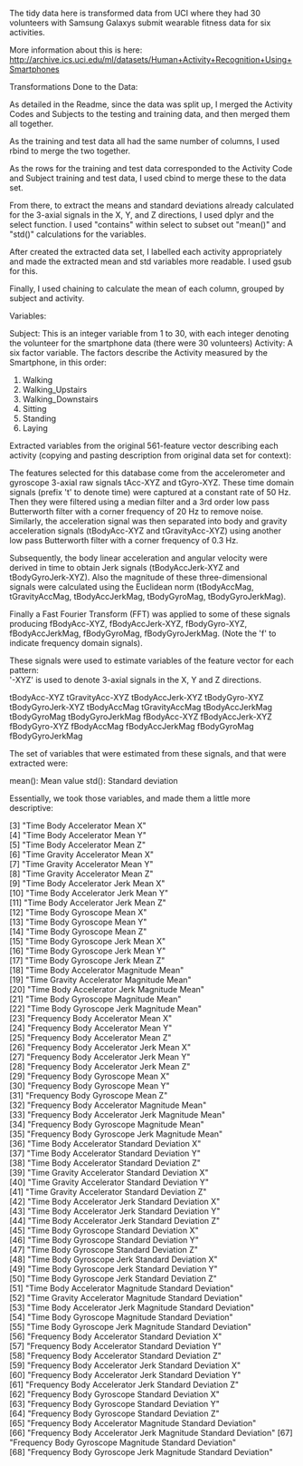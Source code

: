 The tidy data here is transformed data from UCI where they had 30 volunteers with Samsung Galaxys submit wearable fitness data for six activities.

More information about this is here: http://archive.ics.uci.edu/ml/datasets/Human+Activity+Recognition+Using+Smartphones

Transformations Done to the Data:

As detailed in the Readme, since the data was split up, I merged the Activity Codes and Subjects to the testing and training data, and then merged them all together.

As the training and test data all had the same number of columns, I used rbind to merge the two together.

As the rows for the training and test data corresponded to the Activity Code and Subject training and test data, I used cbind to merge these to the data set.

From there, to extract the means and standard deviations already calculated for the 3-axial signals in the X, Y, and Z directions,
I used dplyr and the select function. I used "contains" within select to subset out "mean()" and "std()" calculations for the variables.

After created the extracted data set, I labelled each activity appropriately and made the extracted mean and std variables more readable. I used gsub for this.

Finally, I used chaining to calculate the mean of each column, grouped by subject and activity.

Variables:

Subject: This is an integer variable from 1 to 30, with each integer denoting the volunteer for the smartphone data (there were 30 volunteers)
Activity: A six factor variable. The factors describe the Activity measured by the Smartphone, in this order:
  1) Walking
  2) Walking_Upstairs
  3) Walking_Downstairs
  4) Sitting
  5) Standing
  6) Laying
  
Extracted variables from the original 561-feature vector describing each activity (copying and pasting description from original data set for context):

The features selected for this database come from the accelerometer and gyroscope 3-axial raw signals tAcc-XYZ and tGyro-XYZ. These time domain signals (prefix 't' to denote time) were captured at a constant rate of 50 Hz. Then they were filtered using a median filter and a 3rd order low pass Butterworth filter with a corner frequency of 20 Hz to remove noise. Similarly, the acceleration signal was then separated into body and gravity acceleration signals (tBodyAcc-XYZ and tGravityAcc-XYZ) using another low pass Butterworth filter with a corner frequency of 0.3 Hz. 

Subsequently, the body linear acceleration and angular velocity were derived in time to obtain Jerk signals (tBodyAccJerk-XYZ and tBodyGyroJerk-XYZ). Also the magnitude of these three-dimensional signals were calculated using the Euclidean norm (tBodyAccMag, tGravityAccMag, tBodyAccJerkMag, tBodyGyroMag, tBodyGyroJerkMag). 

Finally a Fast Fourier Transform (FFT) was applied to some of these signals producing fBodyAcc-XYZ, fBodyAccJerk-XYZ, fBodyGyro-XYZ, fBodyAccJerkMag, fBodyGyroMag, fBodyGyroJerkMag. (Note the 'f' to indicate frequency domain signals). 

These signals were used to estimate variables of the feature vector for each pattern:  
'-XYZ' is used to denote 3-axial signals in the X, Y and Z directions.

tBodyAcc-XYZ
tGravityAcc-XYZ
tBodyAccJerk-XYZ
tBodyGyro-XYZ
tBodyGyroJerk-XYZ
tBodyAccMag
tGravityAccMag
tBodyAccJerkMag
tBodyGyroMag
tBodyGyroJerkMag
fBodyAcc-XYZ
fBodyAccJerk-XYZ
fBodyGyro-XYZ
fBodyAccMag
fBodyAccJerkMag
fBodyGyroMag
fBodyGyroJerkMag

The set of variables that were estimated from these signals, and that were extracted were:

mean(): Mean value
std(): Standard deviation

Essentially, we took those variables, and made them a little more descriptive:

 [3] "Time Body Accelerator Mean X"                                
 [4] "Time Body Accelerator Mean Y"                                
 [5] "Time Body Accelerator Mean Z"                                
 [6] "Time Gravity Accelerator Mean X"                             
 [7] "Time Gravity Accelerator Mean Y"                             
 [8] "Time Gravity Accelerator Mean Z"                             
 [9] "Time Body Accelerator Jerk Mean X"                           
[10] "Time Body Accelerator Jerk Mean Y"                           
[11] "Time Body Accelerator Jerk Mean Z"                           
[12] "Time Body Gyroscope Mean X"                                  
[13] "Time Body Gyroscope Mean Y"                                  
[14] "Time Body Gyroscope Mean Z"                                  
[15] "Time Body Gyroscope Jerk Mean X"                             
[16] "Time Body Gyroscope Jerk Mean Y"                             
[17] "Time Body Gyroscope Jerk Mean Z"                             
[18] "Time Body Accelerator Magnitude Mean"                        
[19] "Time Gravity Accelerator Magnitude Mean"                     
[20] "Time Body Accelerator Jerk Magnitude Mean"                   
[21] "Time Body Gyroscope Magnitude Mean"                          
[22] "Time Body Gyroscope Jerk Magnitude Mean"                     
[23] "Frequency Body Accelerator Mean X"                           
[24] "Frequency Body Accelerator Mean Y"                           
[25] "Frequency Body Accelerator Mean Z"                           
[26] "Frequency Body Accelerator Jerk Mean X"                      
[27] "Frequency Body Accelerator Jerk Mean Y"                      
[28] "Frequency Body Accelerator Jerk Mean Z"                      
[29] "Frequency Body Gyroscope Mean X"                             
[30] "Frequency Body Gyroscope Mean Y"                             
[31] "Frequency Body Gyroscope Mean Z"                             
[32] "Frequency Body Accelerator Magnitude Mean"                   
[33] "Frequency Body Accelerator Jerk Magnitude Mean"              
[34] "Frequency Body Gyroscope Magnitude Mean"                     
[35] "Frequency Body Gyroscope Jerk Magnitude Mean"                
[36] "Time Body Accelerator Standard Deviation X"                  
[37] "Time Body Accelerator Standard Deviation Y"                  
[38] "Time Body Accelerator Standard Deviation Z"                  
[39] "Time Gravity Accelerator Standard Deviation X"               
[40] "Time Gravity Accelerator Standard Deviation Y"               
[41] "Time Gravity Accelerator Standard Deviation Z"               
[42] "Time Body Accelerator Jerk Standard Deviation X"             
[43] "Time Body Accelerator Jerk Standard Deviation Y"             
[44] "Time Body Accelerator Jerk Standard Deviation Z"             
[45] "Time Body Gyroscope Standard Deviation X"                    
[46] "Time Body Gyroscope Standard Deviation Y"                    
[47] "Time Body Gyroscope Standard Deviation Z"                    
[48] "Time Body Gyroscope Jerk Standard Deviation X"               
[49] "Time Body Gyroscope Jerk Standard Deviation Y"               
[50] "Time Body Gyroscope Jerk Standard Deviation Z"               
[51] "Time Body Accelerator Magnitude Standard Deviation"          
[52] "Time Gravity Accelerator Magnitude Standard Deviation"       
[53] "Time Body Accelerator Jerk Magnitude Standard Deviation"     
[54] "Time Body Gyroscope Magnitude Standard Deviation"            
[55] "Time Body Gyroscope Jerk Magnitude Standard Deviation"       
[56] "Frequency Body Accelerator Standard Deviation X"             
[57] "Frequency Body Accelerator Standard Deviation Y"             
[58] "Frequency Body Accelerator Standard Deviation Z"             
[59] "Frequency Body Accelerator Jerk Standard Deviation X"        
[60] "Frequency Body Accelerator Jerk Standard Deviation Y"        
[61] "Frequency Body Accelerator Jerk Standard Deviation Z"        
[62] "Frequency Body Gyroscope Standard Deviation X"               
[63] "Frequency Body Gyroscope Standard Deviation Y"               
[64] "Frequency Body Gyroscope Standard Deviation Z"               
[65] "Frequency Body Accelerator Magnitude Standard Deviation"     
[66] "Frequency Body Accelerator Jerk Magnitude Standard Deviation"
[67] "Frequency Body Gyroscope Magnitude Standard Deviation"       
[68] "Frequency Body Gyroscope Jerk Magnitude Standard Deviation" 
